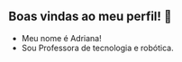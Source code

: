 ## Boas vindas ao meu perfil! 🖤

- Meu nome é Adriana!
- Sou Professora de tecnologia e robótica. 

